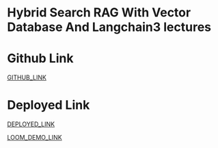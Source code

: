 # Hybrid Search RAG With Vector Database And Langchain3 lectures

# Github Link

[GITHUB_LINK](https://github.com/rupali-12/Ex_42_Hybrid_search_RAG)

# Deployed Link

[DEPLOYED_LINK](https://ex42hybridsearchrag-n52cpdu27hwjrulla9c3j2.streamlit.app/)

[LOOM_DEMO_LINK](https://www.loom.com/share/712e888bd0cf41ac89232cd253901dbe?sid=5e3879e2-8e5a-4184-b110-dae70872d42c)
